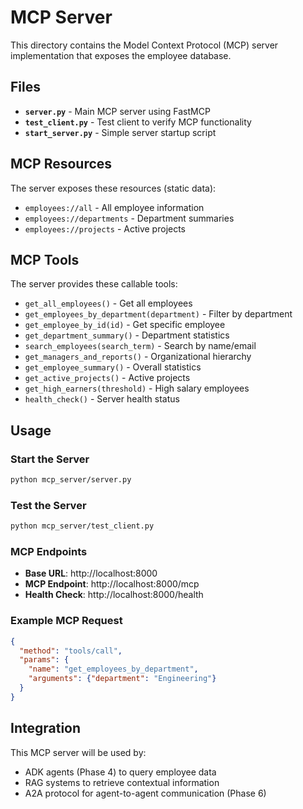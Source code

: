 # MCP Server

This directory contains the Model Context Protocol (MCP) server implementation that exposes the employee database.

## Files

- **`server.py`** - Main MCP server using FastMCP
- **`test_client.py`** - Test client to verify MCP functionality
- **`start_server.py`** - Simple server startup script

## MCP Resources

The server exposes these resources (static data):

- `employees://all` - All employee information
- `employees://departments` - Department summaries
- `employees://projects` - Active projects

## MCP Tools

The server provides these callable tools:

- `get_all_employees()` - Get all employees
- `get_employees_by_department(department)` - Filter by department
- `get_employee_by_id(id)` - Get specific employee
- `get_department_summary()` - Department statistics
- `search_employees(search_term)` - Search by name/email
- `get_managers_and_reports()` - Organizational hierarchy
- `get_employee_summary()` - Overall statistics
- `get_active_projects()` - Active projects
- `get_high_earners(threshold)` - High salary employees
- `health_check()` - Server health status

## Usage

### Start the Server
```bash
python mcp_server/server.py
```

### Test the Server
```bash
python mcp_server/test_client.py
```

### MCP Endpoints

- **Base URL**: http://localhost:8000
- **MCP Endpoint**: http://localhost:8000/mcp
- **Health Check**: http://localhost:8000/health

### Example MCP Request

```json
{
  "method": "tools/call",
  "params": {
    "name": "get_employees_by_department", 
    "arguments": {"department": "Engineering"}
  }
}
```

## Integration

This MCP server will be used by:
- ADK agents (Phase 4) to query employee data
- RAG systems to retrieve contextual information
- A2A protocol for agent-to-agent communication (Phase 6)
